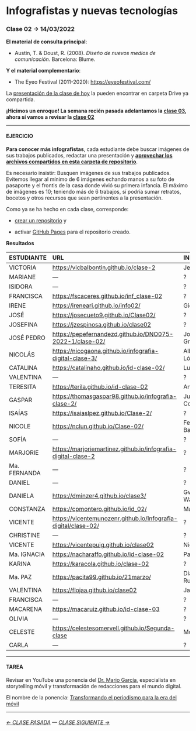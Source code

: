 # Infografistas y nuevas tecnologías

### Clase 02 → 14/03/2022

**El material de consulta principal**:
 
- Austin, T. & Doust, R. (2008). *Diseño de nuevos medios de comunicación*. Barcelona: Blume.

**Y el material complementario**:

- The Eyeo Festival (2011-2020): https://eyeofestival.com/

La [presentación de la clase de hoy](https://docs.google.com/presentation/d/1NG0Kr2BKRQwyizxx8UW-W7c_hJtEYWGbM9_nUqVon04/edit?usp=sharing) la pueden encontrar en carpeta Drive ya compartida.

**¡Hicimos un enroque! La semana recién pasada adelantamos la [clase 03](https://github.com/profesorfaco/dno075-2022-1/tree/main/clase-03), ahora sí vamos a revisar la [clase 02](https://docs.google.com/presentation/d/1NG0Kr2BKRQwyizxx8UW-W7c_hJtEYWGbM9_nUqVon04/edit?usp=sharing)**

- - - - - - - 

#### EJERCICIO

**Para conocer más infografistas**, cada estudiante debe buscar imágenes de sus trabajos publicados, redactar una presentación y **[aprovechar los archivos compartidos en esta carpeta de repositorio](https://profesorfaco.github.io/dno075-2022-1/clase-02/)**.

Es necesario insistir: Busquen imágenes de sus trabajos publicados. Evitemos llegar al mínimo de 6 imágenes echando manos a su foto de pasaporte y el frontis de la casa donde vivió su primera infancia. El máximo de imágenes es 10; teniendo más de 6 trabajos, sí podría sumar retratos, bocetos y otros recursos que sean pertinentes a la presentación.

Como ya se ha hecho en cada clase, corresponde:

- [crear un repositorio](https://docs.github.com/es/get-started/quickstart/create-a-repo) y

- activar [GitHub Pages](https://docs.github.com/es/pages/getting-started-with-github-pages/creating-a-github-pages-site) para el repositorio creado.

**Resultados**

|	ESTUDIANTE	|	URL	|	INFOGRAFISTA	|
|	:--------------	|	:--------------	|	:--------------	|
|	VICTORIA	|	https://vicbalbontin.github.io/clase-2	|	Jennifer Daniel	|
|	MARIANE	|	—	|	?	|
|	ISIDORA	|	—	|	?	|
|	FRANCISCA	|	https://fscaceres.github.io/inf_clase-02	|	?	|
|	IRENE	|	https://ireneari.github.io/info02/	|	Giorgia Lupi	|
|	JOSÉ	|	https://josecueto9.github.io/Clase02/	|	?	|
|	JOSEFINA	|	https://jzespinosa.github.io/clase02	|	?	|
|	JOSÉ PEDRO	|	https://pepefernandezd.github.io/DNO075-2022-1/clase-02/	|	John Grimwade	|
|	NICOLÁS	|	https://nicogaona.github.io/infografia-digital-clase-3/	|	Alberto Lucas López	|
|	CATALINA	|	https://catalinaho.github.io/id-clase-02/	|	Luis Chumpitaz	|
|	VALENTINA	|	—	|	?	|
|	TERESITA	|	https://terila.github.io/id-clase-02	|	Antonio Farach	|
|	GASPAR	|	https://thomasgaspar98.github.io/infografia-clase-2/	|	Juan Colombato	|
|	ISAÍAS	|	https://isaiaslpez.github.io/Clase-2/	|	?	|
|	NICOLE	|	https://nclun.github.io/Clase-02/	|	Fernando Baptista	|
|	SOFÍA	|	—	|	?	|
|	MARJORIE	|	https://marjoriemartinez.github.io/infografia-digital-clase-2	|	?	|
|	Ma. FERNANDA	|	—	|	?	|
|	DANIEL	|	—	|	?	|
|	DANIELA	|	https://dminzer4.github.io/clase3/	|	Gwendolyn Warren	|
|	CONSTANZA	|	https://cpmontero.github.io/id_02/	|	Mariano Zafra	|
|	VICENTE	|	https://vicentemunozenr.github.io/Infografia-digital/clase-02/	|	?	|
|	CHRISTINE	|	—	|	?	|
|	VICENTE	|	https://vicentepuig.github.io/clase02	|	Nigel Holmes	|
|	Ma. IGNACIA	|	https://nacharaffo.github.io/id-clase-02	|	Pablo Robles	|
|	KARINA	|	https://karacola.github.io/clase-02	|	?	|
|	Ma. PAZ	|	https://pacita99.github.io/21marzo/	|	Diana Estefanía Rubio	|
|	VALENTINA	|	https://flojaa.github.io/clase02	|	Jaime Serra	|
|	FRANCISCA	|	—	|	?	|
|	MACARENA	|	https://macaruiz.github.io/id-clase-03	|	?	|
|	OLIVIA	|	—	|	?	|
|	CELESTE	|	https://celestesomervell.github.io/Segunda-clase	|	Mona Chalabi	|
|	CARLA	|	—	|	?	|


- - - - - - - 

#### TAREA

Revisar en YouTube una ponencia del [Dr. Mario García](http://garciamedia.com/), especialista en storytelling móvil y transformación de redacciones para el mundo digital.

El nombre de la ponencia: [Transformando el periodismo para la era del móvil](https://youtu.be/iEB3oILm-qQ?t=1301)

- - - - - - - 

###### [← CLASE PASADA](https://github.com/profesorfaco/dno075-2022-1/tree/main/clase-01) — [CLASE SIGUIENTE →](https://github.com/profesorfaco/dno075-2022-1/tree/main/clase-03) 
